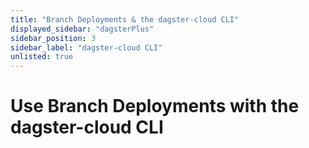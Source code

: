 ```yaml
---
title: "Branch Deployments & the dagster-cloud CLI"
displayed_sidebar: "dagsterPlus"
sidebar_position: 3
sidebar_label: "dagster-cloud CLI"
unlisted: true
---
```


# Use Branch Deployments with the dagster-cloud CLI
